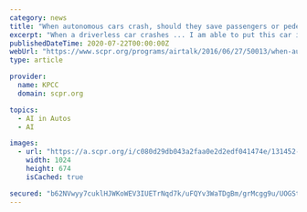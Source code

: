 ```yaml
---
category: news
title: "When autonomous cars crash, should they save passengers or pedestrians?"
excerpt: "When a driverless car crashes ... I am able to put this car in the best scenario.’ Machines and artificial intelligence are not perfect, just like humans are not. And you talk to people leading ..."
publishedDateTime: 2020-07-22T00:00:00Z
webUrl: "https://www.scpr.org/programs/airtalk/2016/06/27/50013/when-autonomous-cars-crash-should-they-save-passen/"
type: article

provider:
  name: KPCC
  domain: scpr.org

topics:
  - AI in Autos
  - AI

images:
  - url: "https://a.scpr.org/i/c080d29db043a2faa0e2d2edf041474e/131452-full.jpg"
    width: 1024
    height: 674
    isCached: true

secured: "b62NVwyy7cuklHJWKoWEV3IUETrNqd7k/uFQYv3WaTDgBm/grMcgg9u/UOGStGt+xRl4xvwvU8ni3kfZ9SOMdpTtqw7NhuShX+wH7BscOGNoUFPHy+SB+Hstqx7y51J3nG+ZZaEibac+yie4O3CIaXs/rGfiRcP3YNMoG2wZ9DqtZ/ReyASOR9oIcYxVmADZ6dyIuDGPzoB1TkNESNCvumTIlxyziD0iXphNdBkfLLZoR/vKOIHddhV617dk68RwvGNEnvJCJsi2twPIr2piVLAES6vRitqki5ADRbKNV3Tfmo/md/x+PWVDCR6X+7OMvjnj+zb15rzUBAK8EBrVqw==;Qm33O25nNKcd642/oUJWAQ=="
---
```


